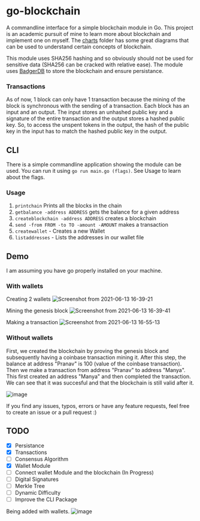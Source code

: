# go-blockchain

A commandline interface for a simple blockchain module in Go. This project is an academic pursuit of mine to learn more about blockchain and implement one on myself. The [charts](charts) folder has some great diagrams that can be used to understand certain concepts of blockchain. 

This module uses SHA256 hashing and so obviously should not be used for sensitive data (SHA256 can be cracked with relative ease). The module uses [BadgerDB](https://github.com/dgraph-io/badger) to store the blockchain and ensure persistance. 

### Transactions

As of now, 1 block can only have 1 transaction because the mining of the block is synchronous with the sending of a transaction. Each block has an input and an output. The input stores an unhashed public key and a signature of the entire transaction and the output stores a hashed public key. So, to access the unspent tokens in the output, the hash of the public key in the input has to match the hashed public key in the output.

## CLI
There is a simple commandline application showing the module can be used. You can run it using `go run main.go (flags)`. See Usage to learn about the flags.

### Usage
1. `printchain` Prints all the blocks in the chain
2. `getbalance -address ADDRESS` gets the balance for a given address
3. `createblockchain -address ADDRESS` creates a blockchain
4. `send -from FROM -to TO -amount -AMOUNT` makes a transaction
5. `createwallet` - Creates a new Wallet
6. `listaddresses` - Lists the addresses in our wallet file

## Demo
I am assuming you have go properly installed on your machine.

### With wallets

Creating 2 wallets
![Screenshot from 2021-06-13 16-39-21](https://user-images.githubusercontent.com/55818107/121814190-a19c3980-cc67-11eb-8463-131a91ac8727.png)

Mining the genesis block
![Screenshot from 2021-06-13 16-39-41](https://user-images.githubusercontent.com/55818107/121814202-acef6500-cc67-11eb-9e0c-c39208bfdaee.png)

Making a transaction
![Screenshot from 2021-06-13 16-55-13](https://user-images.githubusercontent.com/55818107/121814304-2ab37080-cc68-11eb-9d1e-1b9ba245f53a.png)

### Without wallets
First, we created the blockchain by proving the genesis block and subsequently having a coinbase transaction mining it. After this step, the balance at address "Pranav" is 100 (value of the coinbase transaction). Then we make a transaction from address "Pranav" to address "Manya". This first created an address "Manya" and then completed the transaction. We can see that it was succesful and that the blockchain is still valid after it.

![image](https://user-images.githubusercontent.com/55818107/119258318-11675900-bbc1-11eb-87db-e147c3c1cacf.png)

If you find any issues, typos, errors or have any feature requests, feel free to create an issue or a pull request :)

## TODO
- [x] Persistance
- [X] Transactions
- [ ] Consensus Algorithm
- [X] Wallet Module
- [ ] Connect wallet Module and the blockchain (In Progress)
- [ ] Digital Signatures
- [ ] Merkle Tree
- [ ] Dynamic Difficulty
- [ ] Improve the CLI Package

Being added with wallets. 
![image](https://user-images.githubusercontent.com/55818107/119389459-9175e780-bcc3-11eb-97e2-9d6c87903f80.png)


